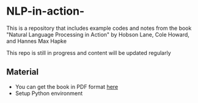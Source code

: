 # NLP-in-action-
This is a repository that includes example codes and notes from the book "Natural Language Processing in Action" by Hobson Lane, Cole Howard, and Hannes Max Hapke

This repo is still in progress and content will be updated regularly

## Material
- You can get the book in PDF format [here](https://drive.google.com/file/d/1mSZ0RYTRKzVM7a5i1VVsw3SttIIAtHW_/view?usp=sharing)
- Setup Python environment

